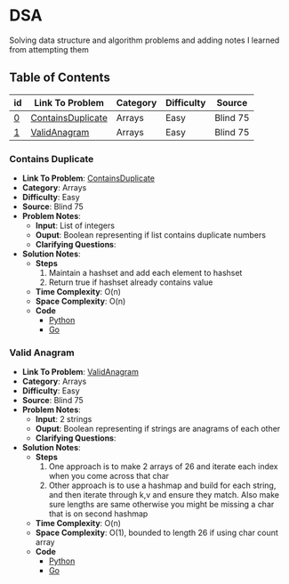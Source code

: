 # DSA
Solving data structure and algorithm problems and adding notes I learned from attempting them

## Table of Contents
| id | Link To Problem  | Category | Difficulty | Source |
| -- | --  | -- | -- | -- |
| [0](#contains-duplicate) | [ContainsDuplicate](https://leetcode.com/problems/3sum/)  | Arrays | Easy | Blind 75 | 
| [1](#valid-anagram) | [ValidAnagram](https://leetcode.com/problems/valid-anagram/)  | Arrays | Easy | Blind 75 | 


### Contains Duplicate
  - **Link To Problem**: [ContainsDuplicate](https://leetcode.com/problems/3sum/) 
  - **Category**: Arrays
  - **Difficulty**: Easy
  - **Source**: Blind 75
  - **Problem Notes**:
    - **Input**: List of integers
    - **Ouput**: Boolean representing if list contains duplicate numbers
    - **Clarifying Questions**:
  - **Solution Notes**:
    - **Steps**
      1. Maintain a hashset and add each element to hashset
      2. Return true if hashset already contains value
    - **Time Complexity**: O(n)
    - **Space Complexity**: O(n)
    - **Code**
      -  [Python](https://github.com/lowat/DSA/blob/main/Arrays/ContainsDuplicate/containsDuplicate.py)
      -  [Go](https://github.com/lowat/DSA/blob/main/Arrays/ContainsDuplicate/containsDuplicate.go)

### Valid Anagram
  - **Link To Problem**: [ValidAnagram](https://leetcode.com/problems/valid-anagram/) 
  - **Category**: Arrays
  - **Difficulty**: Easy
  - **Source**: Blind 75
  - **Problem Notes**:
    - **Input**: 2 strings
    - **Ouput**: Boolean representing if strings are anagrams of each other
    - **Clarifying Questions**:
  - **Solution Notes**:
    - **Steps**
      1. One approach is to make 2 arrays of 26 and iterate each index when you come across that char
      2. Other approach is to use a hashmap and build for each string, and then iterate through k,v and ensure they match. Also make sure lengths are same otherwise you might be missing a char that is on second hashmap
    - **Time Complexity**: O(n)
    - **Space Complexity**: O(1), bounded to length 26 if using char count array
    - **Code**
      -  [Python](https://github.com/lowat/DSA/blob/main/Arrays/ValidAnagram/validAnagram.py)
      -  [Go](https://github.com/lowat/DSA/blob/main/Arrays/ValidAnagram/validAnagram.go)